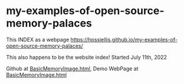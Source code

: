 # my-examples-of-open-source-memory-palaces

This INDEX as a webpage  https://hpssjellis.github.io/my-examples-of-open-source-memory-palaces/


This also happens to be the website index!
Started July 11th, 2022


Github at [BasicMemoryImage.html](https://github.com/hpssjellis/my-examples-of-open-source-memory-palaces/blob/main/public/BasicMemoryImage.html),   Demo WebPage at [BasicMemoryImage.html](https://hpssjellis.github.io/my-examples-of-open-source-memory-palaces/public/BasicMemoryImage.html)





